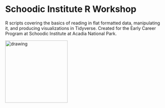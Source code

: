 # Schoodic Institute R Workshop

R scripts covering the basics of reading in flat formatted data, manipulating it, and producing visualizations in Tidyverse. Created for the Early Career Program at Schoodic Institute at Acadia National Park.

<img src="![Schoodic_Horizontal](https://github.com/Kylelima21/r_workshop/assets/97795211/f60eaa04-faeb-490d-8997-3bd7a9aafd5a)" alt="drawing" width="200"/>
